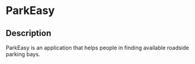 # ParkEasy
## Description
ParkEasy is an application that helps people in finding available roadside parking bays.
